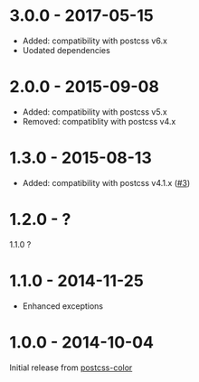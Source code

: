# 3.0.0 - 2017-05-15

- Added: compatibility with postcss v6.x
- Uodated dependencies

# 2.0.0 - 2015-09-08

- Added: compatibility with postcss v5.x
- Removed: compatiblity with postcss v4.x

# 1.3.0 - 2015-08-13

- Added: compatibility with postcss v4.1.x
([#3](https://github.com/postcss/postcss-color-hex-alpha/pull/3))

# 1.2.0 - ?

1.1.0 ?

# 1.1.0 - 2014-11-25

- Enhanced exceptions

# 1.0.0 - 2014-10-04

Initial release from [postcss-color](https://github.com/postcss/postcss-color)
